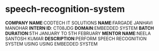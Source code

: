 # speech-recognition-system
**COMPANY NAME**:CODTECH IT SOLUTIONS
**NAME**:FARGADE JANHAVI MANOHAR
**INTERN ID**: CT08JDG
**DOMAIN**:EMBEDDED SYSTEM
**BATCH DURATION**:5TH JANUARY TO 5TH FEBRUARY
**MENTOR NAME**:NEELA SANTOSH KUMAR
**DESCRIPTION**:PERFORM SPEECH RECOGNITION SYSTEM USING USING EMBEDDED SYSTEM
